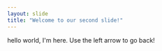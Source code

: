 ```yaml
---
layout: slide
title: "Welcome to our second slide!"
---
```

hello world, I'm here.
Use the left arrow to go back!
